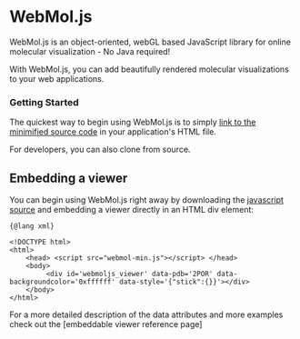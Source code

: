 WebMol.js
==========

WebMol.js is an object-oriented, webGL based JavaScript library for online molecular visualization - No Java required!

With WebMol.js, you can add beautifully rendered molecular visualizations to your web applications.  



### Getting Started ###

The quickest way to begin using WebMol.js is to simply [link to the minimified source code](http://webmol.csb.pitt.edu/build/webmol-min.js) in your application's HTML file.

For developers, you can also clone from source.


## Embedding a viewer ##

You can begin using WebMol.js right away by downloading the [javascript source](build/webmol-min.js) and embedding a viewer directly
in an HTML div element:

```
{@lang xml}

<!DOCTYPE html>
<html>
    <head> <script src="webmol-min.js"></script> </head>    
    <body>
         <div id='webmoljs_viewer' data-pdb='2POR' data-backgroundcolor='0xffffff' data-style='{"stick":{}}'></div>       
    </body>    
</html>
```

For a more detailed description of the data attributes and more examples check out the [embeddable viewer reference page]




 
